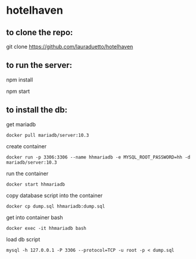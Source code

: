 # hotelhaven

## to clone the repo:
git clone https://github.com/lauraduetto/hotelhaven

## to run the server:

npm install

npm start

## to install the db:
get mariadb

    docker pull mariadb/server:10.3
create container
    
    docker run -p 3306:3306 --name hhmariadb -e MYSQL_ROOT_PASSWORD=hh -d mariadb/server:10.3
run the container
    
    docker start hhmariadb
copy database script into the container

    docker cp dump.sql hhmariadb:dump.sql
get into container bash

    docker exec -it hhmariadb bash
load db script

    mysql -h 127.0.0.1 -P 3306 --protocol=TCP -u root -p < dump.sql
